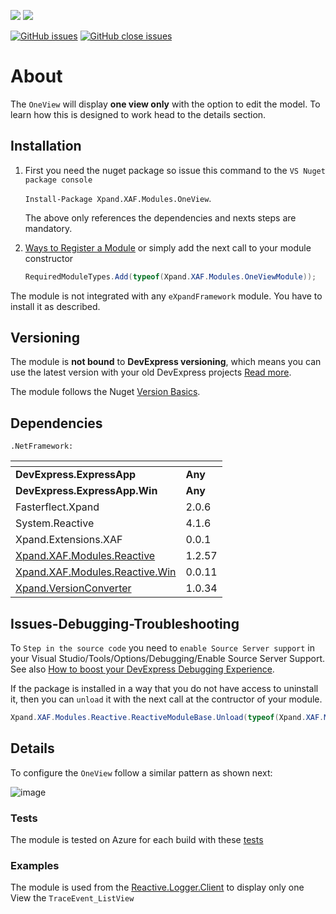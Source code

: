 ![](https://img.shields.io/nuget/v/Xpand.XAF.Modules.OneView.svg?&style=flat) ![](https://img.shields.io/nuget/dt/Xpand.XAF.Modules.OneView.svg?&style=flat)

[![GitHub issues](https://img.shields.io/github/issues/eXpandFramework/expand/OneView.svg)](https://github.com/eXpandFramework/eXpand/issues?utf8=%E2%9C%93&q=is%3Aissue+is%3Aopen+sort%3Aupdated-desc+label%3AStandalone_xaf_modules+OneView) [![GitHub close issues](https://img.shields.io/github/issues-closed/eXpandFramework/eXpand/OneView.svg)](https://github.com/eXpandFramework/eXpand/issues?utf8=%E2%9C%93&q=is%3Aissue+is%3Aclosed+sort%3Aupdated-desc+label%3AStandalone_XAF_Modules+OneView)
# About 

The `OneView` will display **one view only** with the option to edit the model. To learn how this is designed to work head to the details section.

## Installation 
1. First you need the nuget package so issue this command to the `VS Nuget package console` 

   `Install-Package Xpand.XAF.Modules.OneView`.

    The above only references the dependencies and nexts steps are mandatory.

2. [Ways to Register a Module](https://documentation.devexpress.com/eXpressAppFramework/118047/Concepts/Application-Solution-Components/Ways-to-Register-a-Module)
or simply add the next call to your module constructor
    ```cs
    RequiredModuleTypes.Add(typeof(Xpand.XAF.Modules.OneViewModule));
    ```

The module is not integrated with any `eXpandFramework` module. You have to install it as described.

## Versioning
The module is **not bound** to **DevExpress versioning**, which means you can use the latest version with your old DevExpress projects [Read more](https://github.com/eXpandFramework/XAF/tree/master/tools/Xpand.VersionConverter).

The module follows the Nuget [Version Basics](https://docs.microsoft.com/en-us/nuget/reference/package-versioning#version-basics).
## Dependencies
`.NetFramework: `

|<!-- -->|<!-- -->
|----|----
|**DevExpress.ExpressApp**|**Any**
 |**DevExpress.ExpressApp.Win**|**Any**
|Fasterflect.Xpand|2.0.6
 |System.Reactive|4.1.6
 |Xpand.Extensions.XAF|0.0.1
 |[Xpand.XAF.Modules.Reactive](https://github.com/eXpandFramework/DevExpress.XAF/tree/master/src/Modules/Xpand.XAF.Modules.Reactive)|1.2.57
 |[Xpand.XAF.Modules.Reactive.Win](https://github.com/eXpandFramework/DevExpress.XAF/tree/master/src/Modules/Xpand.XAF.Modules.Reactive.Win)|0.0.11
 |[Xpand.VersionConverter](https://github.com/eXpandFramework/DevExpress.XAF/tree/master/tools/Xpand.VersionConverter)|1.0.34

## Issues-Debugging-Troubleshooting

To `Step in the source code` you need to `enable Source Server support` in your Visual Studio/Tools/Options/Debugging/Enable Source Server Support. See also [How to boost your DevExpress Debugging Experience](https://github.com/eXpandFramework/DevExpress.XAF/wiki/How-to-boost-your-DevExpress-Debugging-Experience#1-index-the-symbols-to-your-custom-devexpresss-installation-location).

If the package is installed in a way that you do not have access to uninstall it, then you can `unload` it with the next call at the contructor of your module.
```cs
Xpand.XAF.Modules.Reactive.ReactiveModuleBase.Unload(typeof(Xpand.XAF.Modules.OneView.OneViewModule))
```

## Details
To configure the `OneView` follow a similar pattern as shown next:

![image](https://user-images.githubusercontent.com/159464/64824645-57ce7d00-d5c3-11e9-9645-1f3e0a7b17af.png)



### Tests
The module is tested on Azure for each build with these [tests](https://github.com/eXpandFramework/Packages/tree/master/src/Tests/OneView)

### Examples

The module is used from the [Reactive.Logger.Client](https://github.com/eXpandFramework/DevExpress.XAF/tree/master/src/Modules/Reactive.Logger.Client.Win) to display only one View the `TraceEvent_ListView`

